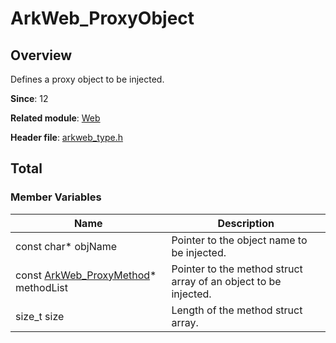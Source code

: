 # ArkWeb_ProxyObject

## Overview

Defines a proxy object to be injected.

**Since**: 12

**Related module**: [Web](capi-web.md)

**Header file**: [arkweb_type.h](capi-arkweb-type-h.md)

## Total

### Member Variables

| Name                                      | Description|
|------------------------------------------| -- |
| const char* objName                      | Pointer to the object name to be injected.|
| const [ArkWeb_ProxyMethod](capi-web-arkweb-proxymethod.md)* methodList | Pointer to the method struct array of an object to be injected.|
| size_t size                              | Length of the method struct array.|
